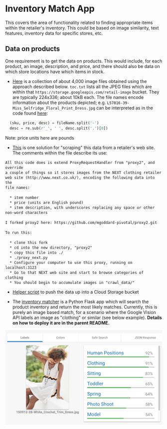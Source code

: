 # Inventory Match App

This covers the area of functionality related to finding appropriate items within
the retailer's inventory.  This could be based on image similarity, text features,
inventory data for specific stores, etc.

## Data on products

One requirement is to get the data on products.  This would include, for each product,
an image, description, and price, and there should also be data on which store locations
have which items in stock.

* [Here](https://storage.googleapis.com/retail-image/toc.txt) is a collection of about
4,000 image files obtained using the approach described below. `toc.txt` lists all the JPEG files
which are within that `https://storage.googleapis.com/retail-image` bucket.  They are
typically 224x336; about 10kB each.  The file names encode information about the products
depicted; e.g. `L57816-39-Miss_Selfridge_Floral_Print_Dress.jpg` can be interpreted as
in the code found [here](./image_matcher.py):
```python
  (sku, price, desc) = fileName.split('-')
  desc = re.sub(r'_', ' ', desc.split('.')[0])
```
Note: price units here are pounds

* [This](./proxy_next.py) is one solution for "scraping" this data from a retailer's web
site.  The comments within the file describe its use:
```
All this code does is extend ProxyRequestHandler from "proxy2", and override
a couple of things so it stores images from the NEXT clothing retailer
web site (http://www.next.co.uk/), encoding the following data into the
file names:

  * item number
  * price (units are English pound)
  * item description, with underscores replacing any space or other non-word characters

I forked proxy2 here: https://github.com/mgoddard-pivotal/proxy2.git

To run this:

  * clone this fork
  * cd into the new directory, "proxy2"
  * copy this file into ./
  * ./proxy_next.py
  * Configure your computer to use this proxy, running on localhost:3123
  * Go to that NEXT web site and start to browse categories of clothing
  * You should begin to accumulate images in "crawl_data/"
```

* [Helper script](./copy_images_to_storage.sh) to push the data up into a Cloud Storage bucket

* The [inventory matcher](./image_matcher.py) is a Python Flask app which will search the
product inventory and return the most likely matches.  Currently, this is purely an image based
match, for a scenario where the Google Vision API labels an image as "clothing" or similar
(see below example).  **Details on how to deploy it are in the parent README.**

![Example of Vision API labeling](./Google_Vision_Label_API_Example_Clothing.png)


